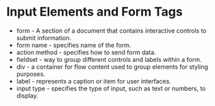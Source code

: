 # Input Elements and Form Tags

* form - A section of a document that contains interactive controls to submit information.
* form name - specifies name of the form.
* action method - specifies how to send form data.
* fieldset - way to group different controls and labels within a form.
* div - a container for flow content used to group elements for styling purposes.
* label - represents a caption or item for user interfaces.
* input type - specifies the type of input, such as text or numbers, to display.
